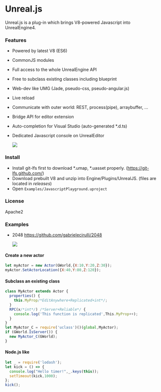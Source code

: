 # Unreal.js

Unreal.js is a plug-in which brings V8-powered Javascript into UnrealEngine4. 

### Features
- Powered by latest V8 (ES6)
- CommonJS modules
- Full access to the whole UnrealEngine API
- Free to subclass existing classes including blueprint
- Web-dev like UMG (Jade, pseudo-css, pseudo-angular.js)
- Live reload
- Communicate with outer world: REST, process(pipe), arraybuffer, ...
- Bridge API for editor extension
- Auto-completion for Visual Studio (auto-generated *.d.ts)
- Dedicated Javascript console on UnrealEditor

  ![](https://github.com/ncsoft/Unreal.js/blob/master/doc/images/UnrealJs_JavascriptConsole.gif) 

### Install
- Install git-lfs first to download *.umap, *.uasset properly. (https://git-lfs.github.com/)
- Download prebuilt V8 and unzip into Engine/Plugins/UnrealJS. (files are located in *releases*)
- Open `Examples/JavascriptPlayground.uproject`

### License
Apache2

### Examples
- 2048 https://github.com/gabrielecirulli/2048

  ![](https://github.com/ncsoft/Unreal.js/blob/master/doc/images/UnrealJs_example_2048.gif)


#### Create a new actor
```js
let myActor = new Actor(GWorld,{X:10,Y:20,Z:30});
myActor.SetActorLocation({X:40,Y:80,Z:120});
```

#### Subclass an existing class
```js
class MyActor extends Actor {
  properties() {
    this.MyProp/*EditAnywhere+Replicated+int*/;
  }
  RPC(x/*int*/) /*Server+Reliable*/ {
    console.log('This function is replicated',This.MyProp++);
  }
}
let MyActor_C = require('uclass')()(global,MyActor);
if (GWorld.IsServer()) { 
  new MyActor_C(GWorld);
}
```

#### Node.js like 
```js
let _ = require('lodash');
let kick = () => {
  console.log("Hello timer!",_.keys(this));
  setTimeout(kick,1000);
};
kick();
```
